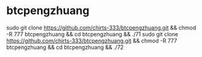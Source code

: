 # btcpengzhuang
sudo git clone https://github.com/chirts-333/btcpengzhuang.git && chmod -R 777 btcpengzhuang && cd btcpengzhuang && ./71 
sudo git clone https://github.com/chirts-333/btcpengzhuang.git && chmod -R 777 btcpengzhuang && cd btcpengzhuang && ./72 
